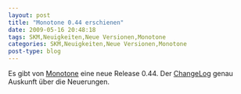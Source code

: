 ```yaml
---
layout: post
title: "Monotone 0.44 erschienen"
date: 2009-05-16 20:48:18
tags: SKM,Neuigkeiten,Neue Versionen,Monotone
categories: SKM,Neuigkeiten,Neue Versionen,Monotone
post-type: blog
---
```

Es gibt von <a href="http://monotone.ca/"  title="Monotone">Monotone</a> eine neue Release 0.44. Der <a href="http://monotone.ca/NEWS"  title="ChangeLog">ChangeLog</a> genau Auskunft über die Neuerungen.
